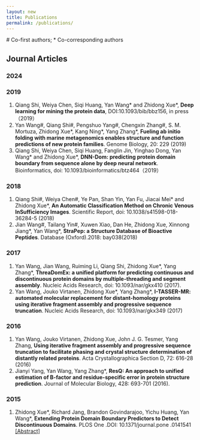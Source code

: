 ```yaml
---
layout: new
title: Publications
permalink: /publications/
---
```

\# Co-first authors; * Co-corresponding authors

## Journal Articles

### 2024


### 2019
1. Qiang Shi, Weiya Chen, Siqi Huang, Yan Wang* and Zhidong Xue*, **Deep learning for mining the protein data**, DOI:10.1093/bib/bbz156, in press（2019）
2. Yan Wang#, Qiang Shi#, Pengshuo Yang#, Chengxin Zhang#, S. M. Mortuza, Zhidong Xue*, Kang Ning*, Yang Zhang*, **Fueling ab initio folding with marine metagenomics enables structure and function predictions of new protein families**. Genome Biology, 20: 229 (2019)
3. Qiang Shi, Weiya Chen, Siqi Huang, Fanglin Jin, Yinghao Dong, Yan Wang* and Zhidong Xue*, **DNN-Dom: predicting protein domain boundary from sequence alone by deep neural network**. Bioinformatics, doi: 10.1093/bioinformatics/btz464（2019）

### 2018
1. Qiang Shi#, Weiya Chen#, Ye Pan, Shan Yin, Yan Fu, Jiacai Mei* and Zhidong Xue*, **An Automatic Classification Method on Chronic Venous InSufficiency Images**. Scientific Report, doi: 10.1038/s41598-018-36284-5 (2018)
2. Jian Wang#, Tailang Yin#, Xuwen Xiao, Dan He, Zhidong Xue, Xinnong Jiang*, Yan Wang*, **StraPep: a Structure Database of Bioactive Peptides**. Database (Oxford).2018: bay038(2018)

### 2017
1. Yan Wang, Jian Wang, Ruiming Li, Qiang Shi, Zhidong Xue*, Yang Zhang*, **ThreaDomEx: a unified platform for predicting continuous and discontinuous protein domains by multiple-threading and segment assembly**. Nucleic Acids Research, doi: 10.1093/nar/gkx410 (2017).
2. Yan Wang, Jouko Virtanen, Zhidong Xue*, Yang Zhang*, **I-TASSER-MR: automated molecular replacement for distant-homology proteins using iterative fragment assembly and progressive sequence truncation**. Nucleic Acids Research, doi: 10.1093/nar/gkx349 (2017)

### 2016
1. Yan Wang, Jouko Virtanen, Zhidong Xue, John J. G. Tesmer, Yang Zhang, **Using iterative fragment assembly and progressive sequence truncation to facilitate phasing and crystal structure determination of distantly related proteins**. Acta Crystallographica Section D, 72: 616-28 (2016)
2. Jianyi Yang, Yan Wang, Yang Zhang*, **ResQ: An approach to unified estimation of B-factor and residue-specific error in protein structure prediction**. Journal of Molecular Biology, 428: 693-701 (2016).

### 2015
1. Zhidong Xue*, Richard Jang, Brandon Govindarajoo, Yichu Huang, Yan Wang*, **Extending Protein Domain Boundary Predictors to Detect Discontinuous Domains**. PLOS One .DOI: 10.1371/journal.pone .0141541 [\[Abstract\]](https://journals.plos.org/plosone/article?id=10.1371/journal.pone.0141541)



